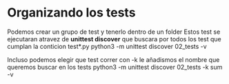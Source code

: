 # Organizando los tests
Podemos crear un grupo de test y tenerlo
dentro de un folder
Estos test se ejecutaran atravez de 
**unittest discover** que buscara por todos
los test  que cumplan la conticion 
test*.py
python3 -m unittest discover 02_tests -v

Incluso podemos elegir que test correr con
-k  le añadismos el nombre que queremos
buscar en los tests
python3 -m unittest discover 02_tests -k sum -v